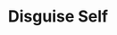 ---
title: "Disguise Self"
index: "disguise-self"
permalink: /spells/disguise-self/
tags:
  - Spell
  - 1st Level
  - Illusion
available_for:
  - Bard
  - Sorcerer
  - Wizard
level: "1st Level"
school: "Illusion"
comp:
  - V
  - S
duration: "1 Hour"
description: |
  You make yourself--including your clothing, armor, weapons, and other belongings on your person--look different until the spell ends or until you use your action to dismiss it. You can seem 1 foot shorter or taller and can appear thin, fat, or in between. You can't change your body type, so you must adopt a form that has the same basic arrangement of limbs. Otherwise, the extent of the illusion is up to you.

  The changes wrought by this spell fail to hold up to physical inspection. For example, if you use this spell to add a hat to your outfit, objects pass through the hat, and anyone who touches it would feel nothing or would feel your head and hair. If you use this spell to appear thinner than you are, the hand of someone who reaches out to touch you would bump into you while it was seemingly still in midair.

  To discern that you are disguised, a creature can use its action to inspect your appearance and must succeed on an Intelligence (Investigation) check against your spell save DC.
excerpt: "You make yourself--including your clothing, armor, weapons, and other belongings on your person--look different until the spell ends or until you use your action to dismiss it."
source: "Basic Rules"
---